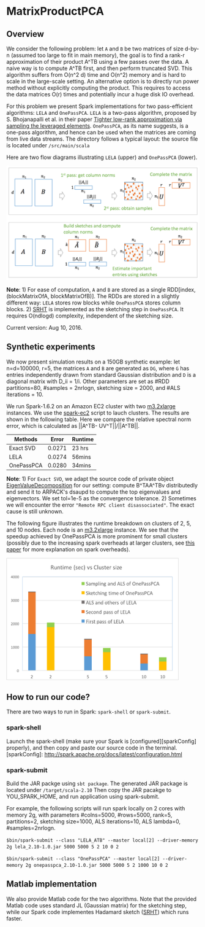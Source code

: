 # MatrixProductPCA

## Overview
We consider the following problem: let `A` and `B` be two matrices of size d-by-n (assumed too large to fit in main memory), the goal is to find a rank-r approximation of their product A^TB using a few passes over the data. A naive way is to compute A^TB first, and then perform truncated SVD. This algorithm suffers from O(n^2 d) time and O(n^2) memory and is hard to scale in the large-scale setting. An alternative option is to directly run power method without explicitly computing the product. This requires to access the data matrices O(r) times and potentially incur a huge disk IO overhead.

For this problem we present Spark implementations for two pass-efficient algorithms: `LELA` and `OnePassPCA`. `LELA` is a two-pass algorithm, proposed by S. Bhojanapalli et al. in their paper [Tighter low-rank approximation via sampling the leveraged elements][LELA]. `OnePassPCA`, as its name suggests, is a one-pass algorithm, and hence can be used when the matrices are coming from live data streams. The directory follows a typical layout: the source file is located under `/src/main/scala`

Here are two flow diagrams illustrating `LELA` (upper) and `OnePassPCA` (lower).

<img src="/images/flow-diagram.png" width="650"> 

__Note__: 1) For ease of computation, `A` and `B` are stored as a single RDD[index,(blockMatrixOfA, blockMatrixOfB)]. The RDDs are stored in a slightly different way: `LELA` stores row blocks while `OnePassPCA` stores column blocks. 2) [SRHT][srht] is implemented as the sketching step in `OnePassPCA`. It requires O(ndlogd) complexity, independent of the sketching size.

Current version: Aug 10, 2016.

[LELA]: https://arxiv.org/abs/1410.3886
[srht]: https://arxiv.org/abs/1011.1595

## Synthetic experiments
We now present simulation results on a 150GB synthetic example: let n=d=100000, r=5, the matrices `A` and `B` are generated as `DG`, where `G` has entries independently drawn from standard Gaussian distribution and `D` is a diagonal matrix with D_ii = 1/i. Other parameters are set as #RDD partitions=80, #samples = 2nrlogn, sketching size = 2000, and #ALS iterations = 10. 

We run Spark-1.6.2 on an Amazon EC2 cluster with two [m3.2xlarge][aws] instances. We use the [spark-ec2][ec2] script to lauch clusters. The results are shown in the following table. Here we compare the relative spectral norm error, which is calculated as ||A^TB- UV^T||/||A^TB||.  

|    Methods |  Error    |  Runtime |
|----------- |-----------|----------|
|  Exact SVD |  0.0271   |  23 hrs  |
|    LELA    |  0.0274   |  56mins  |
| OnePassPCA |  0.0280   |  34mins  |

__Note__: 1) For `Exact SVD`, we adapt the source code of private object [EigenValueDecomposition][SVD] for our setting: compute B^TAA^TBv distributedly and send it to ARPACK's dsaupd to compute the top eigenvalues and eigenvectors. We set tol=1e-5 as the convergence tolerance. 2)  Sometimes we will encounter the error `"Remote RPC client disassociated"`. The exact cause is still unknown.

[SVD]:https://github.com/apache/spark/blob/master/mllib/src/main/scala/org/apache/spark/mllib/linalg/EigenValueDecomposition.scala

The following figure illustrates the runtime breakdown on clusters of 2, 5, and 10 nodes. Each node is an [m3.2xlarge][aws] instance. We see that the speedup achieved by OnePassPCA is more prominent for small clusters (possibly due to the increasing spark overheads at larger clusters, see [this paper][ov] for more explanation on spark overheads). 

<img src="/images/runtime-3.png" width="450"> 

[aws]:https://aws.amazon.com/ec2/pricing/
[ec2]:http://spark.apache.org/docs/1.6.2/ec2-scripts.html
[ov]: https://arxiv.org/abs/1607.01335

## How to run our code?
There are two ways to run in Spark: `spark-shell` or `spark-submit`. 

### spark-shell
Launch the spark-shell (make sure your Spark is [configured][sparkConfig] properly), and then copy and paste our source code in the terminal.
[sparkConfig]: http://spark.apache.org/docs/latest/configuration.html

### spark-submit
Build the JAR packge using `sbt package`. The generated JAR package is located under `/target/scala-2.10` Then copy the JAR pacakge to YOU_SPARK_HOME, and run application using spark-submit.

For example, the following scripts will run spark locally on 2 cores with memory 2g, with parameters #colns=5000, #rows=5000, rank=5, partitions=2, sketching size=1000, ALS iterations=10, ALS lambda=0, #samples=2nrlogn. 

```$bin/spark-submit --class "LELA_ATB" --master local[2] --driver-memory 2g lela_2.10-1.0.jar 5000 5000 5 2 10 0 2```

```$bin/spark-submit --class "OnePassPCA" --master local[2] --driver-memory 2g onepasspca_2.10-1.0.jar 5000 5000 5 2 1000 10 0 2```

## Matlab implementation
We also provide Matlab code for the two algorithms. Note that the provided Matlab code uses standard JL (Gaussian matrix) for the sketching step, while our Spark code implementes Hadamard sketch ([SRHT][srht]) which runs faster.
